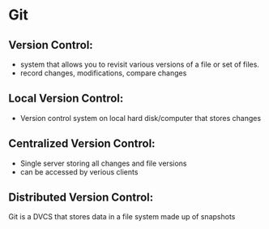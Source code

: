 # Git

## Version Control:
* system that allows you to revisit various versions of a file or set of files.
* record changes, modifications, compare changes

## Local Version Control:
* Version control system on local hard disk/computer that stores changes

## Centralized Version Control:
* Single server storing all changes and file versions
* can be accessed by verious clients

## Distributed Version Control:


Git is a DVCS that stores data in a file system made up of snapshots

